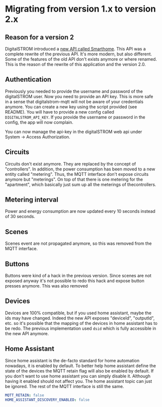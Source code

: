 # Migrating from version 1.x to version 2.x

## Reason for a version 2

DigitalSTROM introduced a [new API called Smarthome](https://developer.digitalstrom.org/api/#auth). This API was a
complete rewrite of the previous API. It's more modern, but also different. Some of the features of the old API
don't exists anymore or where renamed. This is the reason of the rewrite of this application and the version 2.0.

## Authentication

Previously you needed to provide the username and password of the digitalSTROM user. Now you need to provide an API key.
This is more safe in a sense that digitalstrom-mqtt will not be aware of your credentials anymore. You can create
a new key using the script provided (see README). You will have to provide a new config called `DIGITALSTROM_API_KEY`.
If you provide the username or password in the config, the app will now complain.

You can now manage the api-key in the digitalSTROM web api under System -> Access Authorization.

## Circuits

Circuits don't exist anymore. They are replaced by the concept of "controllers". In addition, the power consumption
has been moved to a new entity called "metering". Thus, the MQTT interface don't expose circuits anymore but
"meterings". On top of that there is one metering for the "apartment", which basically just sum up all the meterings of
thecontrollers.

## Metering interval

Power and energy consumption are now updated every 10 seconds instead of 30 seconds.

## Scenes

Scenes event are not propagated anymore, so this was removed from the MQTT interface.

## Buttons

Buttons were kind of a hack in the previous version. Since scenes are not exposed anyway it's not possible to redo this
hack and expose button presses anymore. This was also removed

## Devices

Devices are 100% compatible, but if you used home assistant, maybe the ids may have changed. Indeed the new API exposes
"deviceId", "outputId", etc. so it's possible that the mapping of the devices in home assistant has to be redo. The
previous implementation used `dsid` which is fully accessible in the new API anymore.

## Home Assistant

Since home assistant is the de-facto standard for home automation nowadays, it is enabled by default. To better
help home assistant define the state of the devices the MQTT retain flag will also be enabled by default. If you don't
want to use home assistant you can simply disable it. Although having it enabled should not affect you. The
home assistant topic can just be ignored. The rest of the MQTT interface is still the same.

```yaml
MQTT_RETAIN: false
HOME_ASSISTANT_DISCOVERY_ENABLED: false
```